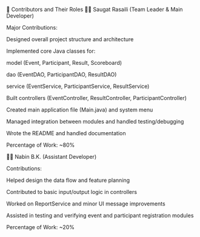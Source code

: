 📄 Contributors and Their Roles
👨‍💻 Saugat Rasaili (Team Leader & Main Developer)

Major Contributions:

Designed overall project structure and architecture

Implemented core Java classes for:

model (Event, Participant, Result, Scoreboard)

dao (EventDAO, ParticipantDAO, ResultDAO)

service (EventService, ParticipantService, ResultService)

Built controllers (EventController, ResultController, ParticipantController)

Created main application file (Main.java) and system menu

Managed integration between modules and handled testing/debugging

Wrote the README and handled documentation

Percentage of Work: ~80%



👨‍💻 Nabin B.K. (Assistant Developer)

Contributions:

Helped design the data flow and feature planning

Contributed to basic input/output logic in controllers

Worked on ReportService and minor UI message improvements

Assisted in testing and verifying event and participant registration modules

Percentage of Work: ~20%